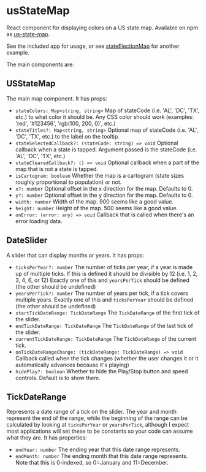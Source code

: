 # usStateMap
React component for displaying colors on a US state map. Available on npm as [us-state-map](https://www.npmjs.com/package/us-state-map).

See the included app for usage, or see [stateElectionMap](https://github.com/gregstoll/stateElectionMap) for another example.

The main components are:

## USStateMap
The main map component.  It has props:
  - `stateColors: Map<string, string>`
     Map of stateCode (i.e. 'AL', 'DC', 'TX', etc.) to what color it should be.
     Any CSS color should work (examples: 'red', '#123456', 'rgb(100, 200, 0)', etc.)
  - `stateTitles?: Map<string, string>`
     Optional map of stateCode (i.e. 'AL', 'DC', 'TX', etc.) to the label on the tooltip.
  - `stateSelectedCallback?: (stateCode: string) => void`
     Optional callback when a state is tapped.  Argument passed is the stateCode (i.e. 'AL', 'DC', 'TX', etc.)
  - `stateClearedCallback?: () => void`
     Optional callback when a part of the map that is not a state is tapped.
  - `isCartogram: boolean`
     Whether the map is a cartogram (state sizes roughly proportional to population) or not.
  - `x?: number`
     Optional offset in the x direction for the map. Defaults to 0.
  - `y?: number`
     Optional offset in the y direction for the map. Defaults to 0.
  - `width: number`
     Width of the map. 900 seems like a good value.
  - `height: number`
     Height of the map. 500 seems like a good value.
  - `onError: (error: any) => void`
     Callback that is called when there's an error loading data.

## DateSlider
A slider that can display months or years.  It has props:
  - `ticksPerYear?: number`
     The number of ticks per year, if a year is made up of multiple ticks.  If this
     is defined it should be divisible by 12 (i.e. 1, 2, 3, 4, 6, or 12)
     Exactly one of this and `yearsPerTick` should be defined (the other should be undefined)
  - `yearsPerTick?: number`
     The number of years per tick, if a tick covers multiple years.
     Exactly one of this and `ticksPerYear` should be defined (the other should be undefined)
  - `startTickDateRange: TickDateRange`
     The `TickDateRange` of the first tick of the slider.
  - `endTickDateRange: TickDateRange`
     The `TickDateRange` of the last tick of the slider.
  - `currentTickDateRange: TickDateRange`
     The `TickDateRange` of the current tick.
  - `onTickDateRangeChange: (tickDateRange: TickDateRange) => void`
     Callback called when the tick changes (whether the user changes it or
     it automatically advances because it's playing)
  - `hidePlay?: boolean`
     Whether to hide the Play/Stop button and speed controls.  Default
     is to show them.

## TickDateRange
Represents a date range of a tick on the slider.
The year and month represent the end of the range, while the beginning of the range can be calculated by looking at `ticksPerYear` or `yearsPerTick`, although I expect most applications will set these to be constants so your code can assume what they are.
It has properties:
  - `endYear: number`
     The ending year that this date range represents.
  - `endMonth: number`
     The ending month that this date range represents.
     Note that this is 0-indexed, so 0=January and 11=December.
